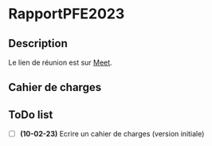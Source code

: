 # RapportPFE2023
## Description
Le lien de réunion est sur [Meet](https://meet.google.com/tri-azij-faw).
## Cahier de charges
## ToDo list
- [ ] **(10-02-23)** Ecrire un cahier de charges (version initiale)
